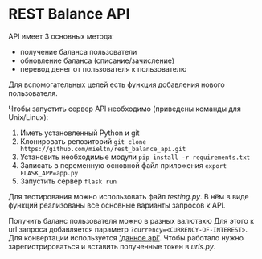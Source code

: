 # REST Balance API
API имеет 3 основных метода:
- получение баланса пользователи
- обновление баланса (списание/зачисление)
- перевод денег от пользователя к пользователю

Для вспомогательных целей есть функция добавления нового пользователя.

Чтобы запустить сервер API необходимо (приведены команды для Unix/Linux):
1. Иметь установленный Python и git
2. Клонировать репозиторий `git clone https://github.com/mieltn/rest_balance_api.git`
3. Установить необходимые модули `pip install -r requirements.txt`
4. Записать в переменную основной файл приложения `export FLASK_APP=app.py`
5. Запустить сервер `flask run`

Для тестирования можно использовать файл <i>testing.py</i>. В нём в виде функций реализованы все основные варианты запросов к API.

Получить баланс пользователя можно в разных валютахю Для этого к url запроса добавляется параметр `?currency=<CURRENCY-OF-INTEREST>`. Для конвертации используется ['данное api'](https://freecurrencyapi.net/). Чтобы работало нужно зарегистрироваться и вставить полученные токен в <i>urls.py</i>.

<!-- There are three main methods:
- getting balance
- updating balance (decreasing or increasing)
- adding new transaction

For subsidary needs API could add new clients.

To run API ... -->